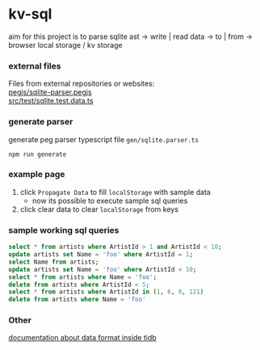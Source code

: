 # kv-sql

aim for this project is to parse sqlite ast -> write | read data -> to | from -> browser local storage / kv storage

### external files

Files from external repositories or websites:  
[pegjs/sqlite-parser.pegjs](https://github.com/codeschool/sqlite-parser)  
[src/test/sqlite.test.data.ts](https://www.sqlitetutorial.net/sqlite-sample-database/)

### generate parser

generate peg parser typescript file `gen/sqlite.parser.ts`
```shell
npm run generate
```

### example page
1. click `Propagate Data` to fill `localStorage` with sample data
   - now its possible to execute sample sql queries
2. click clear data to clear `localStorage` from keys

### sample working sql queries
```sql
select * from artists where ArtistId > 1 and ArtistId < 10;
update artists set Name = 'foo' where ArtistId = 1;
select Name from artists;
update artists set Name = 'foo' where ArtistId < 10;
select * from artists where Name = 'foo';
delete from artists where ArtistId < 5;
select * from artists where ArtistId in (1, 6, 8, 121)
delete from artists where Name = 'foo'
```

### Other

[documentation about data format inside tidb](https://www.pingcap.com/blog/tidb-internal-computing/)